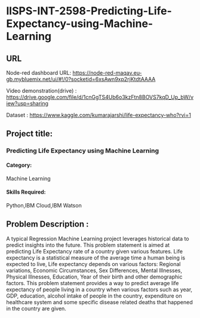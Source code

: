 # llSPS-INT-2598-Predicting-Life-Expectancy-using-Machine-Learning

## URL

Node-red dashboard URL: https://node-red-maqav.eu-gb.mybluemix.net/ui/#!/0?socketid=6xsAwn9xp2rjKtdtAAAA

Video demonstration(drive) : https://drive.google.com/file/d/1cnGgTS4Ub6o3kzFtn8BOVS7kqD_Up_bW/view?usp=sharing

Dataset : https://www.kaggle.com/kumarajarshi/life-expectancy-who?rvi=1


## Project title: 
### Predicting Life Expectancy using Machine Learning
#### Category: 
Machine Learning
#### Skills Required:
Python,IBM Cloud,IBM Watson




## Problem Description :

A typical Regression Machine Learning project leverages historical data to predict insights into the future. This problem statement is aimed at predicting Life Expectancy rate of a country given various features.
Life expectancy is a statistical measure of the average time a human being is expected to live, Life expectancy depends on various factors: Regional variations, Economic Circumstances, Sex Differences, Mental Illnesses, Physical Illnesses, Education, Year of their birth and other demographic factors. This problem statement provides a way to predict average life expectancy of people living in a country when various factors such as year, GDP, education, alcohol intake of people in the country, expenditure on healthcare system and some specific disease related deaths that happened in the country are given.


